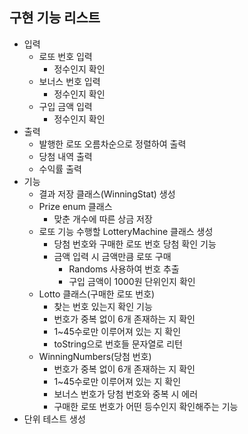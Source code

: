## 구현 기능 리스트 ##

- 입력
  - 로또 번호 입력
    - 정수인지 확인
  - 보너스 번호 입력
    - 정수인지 확인
  - 구입 금액 입력
    - 정수인지 확인
- 출력
  - 발행한 로또 오름차순으로 정렬하여 출력
  - 당첨 내역 출력
  - 수익률 출력
- 기능
  - 결과 저장 클래스(WinningStat) 생성
  - Prize enum 클래스
    - 맞춘 개수에 따른 상금 저장
  - 로또 기능 수행할 LotteryMachine 클래스 생성
    - 당첨 번호와 구매한 로또 번호 당첨 확인 기능
    - 금액 입력 시 금액만큼 로또 구매
      - Randoms 사용하여 번호 추출
      - 구입 금액이 1000원 단위인지 확인
  - Lotto 클래스(구매한 로또 번호)
    - 찾는 번호 있는지 확인 기능
    - 번호가 중복 없이 6개 존재하는 지 확인
    - 1~45수로만 이루어져 있는 지 확인
    - toString으로 번호들 문자열로 리턴
  - WinningNumbers(당첨 번호)
    - 번호가 중복 없이 6개 존재하는 지 확인
    - 1~45수로만 이루어져 있는 지 확인
    - 보너스 번호가 당첨 번호와 중복 시 에러
    - 구매한 로또 번호가 어떤 등수인지 확인해주는 기능
- 단위 테스트 생성
